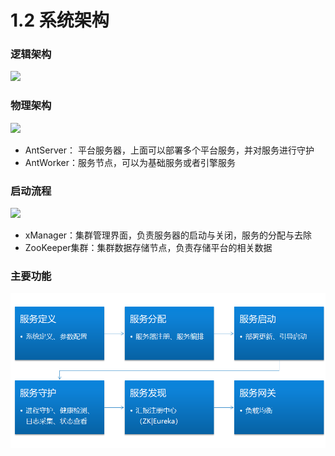 # 1.2 系统架构

### 逻辑架构

![](../.gitbook/assets/001.png)



### 物理架构

![](../.gitbook/assets/002.png)

* AntServer： 平台服务器，上面可以部署多个平台服务，并对服务进行守护 
* AntWorker：服务节点，可以为基础服务或者引擎服务 

### 启动流程

![](../.gitbook/assets/003.png)

* xManager：集群管理界面，负责服务器的启动与关闭，服务的分配与去除
* ZooKeeper集群：集群数据存储节点，负责存储平台的相关数据

### 主要功能

![](../.gitbook/assets/image%20%2843%29.png)





